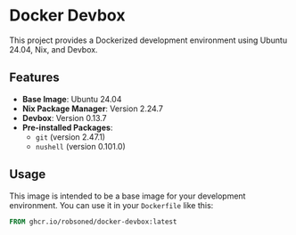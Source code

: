 # Docker Devbox

This project provides a Dockerized development environment using Ubuntu 24.04, Nix, and Devbox. 

## Features

- **Base Image**: Ubuntu 24.04
- **Nix Package Manager**: Version 2.24.7
- **Devbox**: Version 0.13.7
- **Pre-installed Packages**:
  - `git` (version 2.47.1)
  - `nushell` (version 0.101.0)

## Usage

This image is intended to be a base image for your development environment. You can use it in your `Dockerfile` like this:

```Dockerfile
FROM ghcr.io/robsoned/docker-devbox:latest
```
